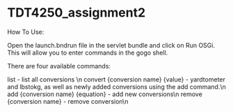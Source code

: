 # TDT4250_assignment2

How To Use:

Open the launch.bndrun file in the servlet bundle and click on Run OSGi. This will allow you to enter commands in the gogo shell.

There are four available commands:

list - list all conversions \n
convert {conversion name} {value} - yardtometer and lbstokg, as well as newly added conversions using the add command.\n
add {conversion name} {equation} - add new conversions\n
remove {conversion name} - remove conversion\n
